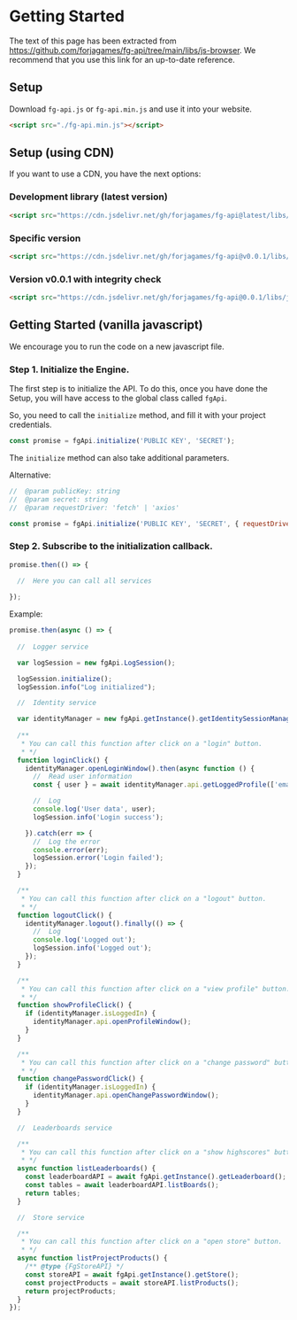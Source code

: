 # Getting Started

The text of this page has been extracted from https://github.com/forjagames/fg-api/tree/main/libs/js-browser. We recommend that you use this link for an up-to-date reference.

## Setup
Download `fg-api.js` or `fg-api.min.js` and use it into your website.

```html
<script src="./fg-api.min.js"></script>
```

## Setup (using CDN)
If you want to use a CDN, you have the next options:

### Development library (latest version)
```html
<script src="https://cdn.jsdelivr.net/gh/forjagames/fg-api@latest/libs/js-browser/fg-api.min.js"></script>
```

### Specific version
```html
<script src="https://cdn.jsdelivr.net/gh/forjagames/fg-api@v0.0.1/libs/js-browser/fg-api.min.js"></script>
```

### Version v0.0.1 with integrity check
```html
<script src="https://cdn.jsdelivr.net/gh/forjagames/fg-api@0.0.1/libs/js-browser/fg-api.min.js" integrity="sha256-vUljAo1ZGXwlnal9PAOUEYPCJk1lSxVtRDB6VvjVz4E=" crossorigin="anonymous"></script>
```

## Getting Started (vanilla javascript)

We encourage you to run the code on a new javascript file.

### Step 1. Initialize the Engine.
The first step is to initialize the API. To do this, once you have done the Setup, you will have access to the global class called `fgApi`.

So, you need to call the `initialize` method, and fill it with your project credentials.

```javascript
const promise = fgApi.initialize('PUBLIC KEY', 'SECRET');
```

The `initialize` method can also take additional parameters.

Alternative:

```javascript
//  @param publicKey: string
//  @param secret: string
//  @param requestDriver: 'fetch' | 'axios'

const promise = fgApi.initialize('PUBLIC KEY', 'SECRET', { requestDriver: 'fetch' });
```

### Step 2. Subscribe to the initialization callback.
```javascript
promise.then(() => {
  
  //  Here you can call all services

});
```

Example: 

```javascript
promise.then(async () => {
  
  //  Logger service

  var logSession = new fgApi.LogSession();

  logSession.initialize();
  logSession.info("Log initialized");

  //  Identity service

  var identityManager = new fgApi.getInstance().getIdentitySessionManager();
  
  /**
   * You can call this function after click on a "login" button.
   * */
  function loginClick() {
    identityManager.openLoginWindow().then(async function () {
      //  Read user information
      const { user } = await identityManager.api.getLoggedProfile(['email']);

      //  Log
      console.log('User data', user);
      logSession.info('Login success');

    }).catch(err => {
      //  Log the error
      console.error(err);
      logSession.error('Login failed');
    });
  }

  /**
   * You can call this function after click on a "logout" button.
   * */
  function logoutClick() {
    identityManager.logout().finally(() => {
      //  Log
      console.log('Logged out');
      logSession.info('Logged out');
    });
  }

  /**
   * You can call this function after click on a "view profile" button.
   * */
  function showProfileClick() {
    if (identityManager.isLoggedIn) {
      identityManager.api.openProfileWindow();
    }
  }

  /**
   * You can call this function after click on a "change password" button.
   * */
  function changePasswordClick() {
    if (identityManager.isLoggedIn) {
      identityManager.api.openChangePasswordWindow();
    }
  }

  //  Leaderboards service

  /**
   * You can call this function after click on a "show highscores" button.
   * */
  async function listLeaderboards() {
    const leaderboardAPI = await fgApi.getInstance().getLeaderboard();
    const tables = await leaderboardAPI.listBoards();
    return tables;
  }

  //  Store service

  /**
   * You can call this function after click on a "open store" button.
   * */
  async function listProjectProducts() {
    /** @type {FgStoreAPI} */
    const storeAPI = await fgApi.getInstance().getStore();
    const projectProducts = await storeAPI.listProducts();
    return projectProducts;
  }
});
```
